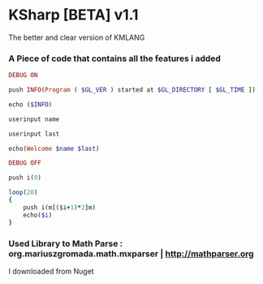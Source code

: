 # KSharp [BETA] v1.1
The better and clear version of KMLANG


### A Piece of code that contains all the features i added

``` ruby
DEBUG ON

push INFO(Program ( $GL_VER ) started at $GL_DIRECTORY [ $GL_TIME ])

echo ($INFO)

userinput name

userinput last

echo(Welcome $name $last)

DEBUG OFF

push i(0)

loop(20)
{
	push i(m[($i+1)*2]m)
	echo($i)
}

```

### Used Library to Math Parse : org.mariuszgromada.math.mxparser | http://mathparser.org 
I downloaded from Nuget
